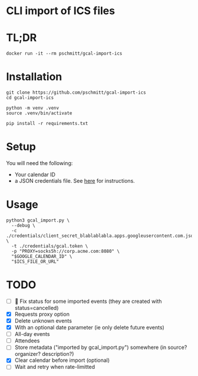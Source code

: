 # CLI import of ICS files

# TL;DR

```shell
docker run -it --rm pschmitt/gcal-import-ics
```

# Installation

```shell
git clone https://github.com/pschmitt/gcal-import-ics
cd gcal-import-ics

python -m venv .venv
source .venv/bin/activate

pip install -r requirements.txt
```

# Setup

You will need the following:

- Your calendar ID
- a JSON credentials file. See [here](https://google-calendar-simple-api.readthedocs.io/en/latest/getting_started.html#credentials) for instructions.

# Usage

```shell
python3 gcal_import.py \
  --debug \
  -c ./credentials/client_secret_blablablabla.apps.googleusercontent.com.json \
  -t ./credentials/gcal.token \
  -p "PROXY=socks5h://corp.acme.com:8080" \
  "$GOOGLE_CALENDAR_ID" \
  "$ICS_FILE_OR_URL"
```

# TODO

- [ ] 🚧 Fix status for some imported events (they are created with status=cancelled)
- [x] Requests proxy option
- [x] Delete unknown events
- [x] With an optional date parameter (ie only delete future events)
- [ ] All-day events
- [ ] Attendees
- [ ] Store metadata ("imported by gcal_import.py") somewhere (in source? organizer? description?)
- [x] Clear calendar before import (optional)
- [ ] Wait and retry when rate-limitted
